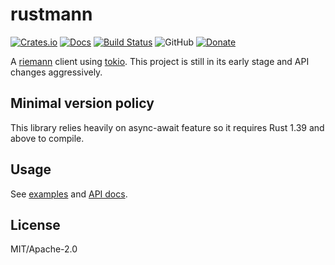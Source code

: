 # rustmann

[![Crates.io](https://img.shields.io/crates/v/rustmann.svg)](https://crates.io/crates/rustmann)
[![Docs](https://docs.rs/rustmann/badge.svg)](https://docs.rs/crate/rustmann/)
[![Build Status](https://travis-ci.org/sunng87/rustmann.svg?branch=master)](https://travis-ci.org/sunng87/rustmann)
![GitHub](https://img.shields.io/github/license/sunng87/rustmann.svg)
[![Donate](https://img.shields.io/badge/donate-liberapay-yellow.svg)](https://liberapay.com/Sunng/donate)

A [riemann](https://riemann.io/) client using
[tokio](https://tokio.rs). This project is still in its early
stage and API changes aggressively.

## Minimal version policy

This library relies heavily on async-await feature so it requires Rust
1.39 and above to compile.

## Usage

See
[examples](https://github.com/sunng87/rustmann/tree/master/examples)
and [API docs](https://docs.rs/crate/rustmann/).

## License

MIT/Apache-2.0
